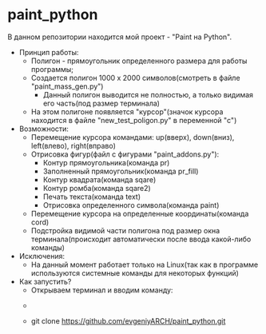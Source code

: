 # paint_python
В данном репозитории находится мой проект - "Paint на Python".
- Принцип работы:
  - Полигон - прямоугольник определенного размера для работы программы;
  - Создается полигон 1000 x 2000 символов(смотреть в файле "paint_mass_gen.py")
    - Данный полигон выводится не полностью, а только видимая его часть(под размер терминала) 
  - На этом полигоне появляется "курсор"(значок курсора находится в файле "new_test_poligon.py" в переменной "c")
- Возможности:
  - Перемещение курсора командами: up(вверх), down(вниз), left(влево), right(вправо)
  - Отрисовка фигур(файл с фигурами "paint_addons.py"):
    - Контур прямоугольника(команда pr)
    - Заполненный прямоугольник(команда pr_fill)
    - Контур квадрата(команда sqare)
    - Контур ромба(команда sqare2)
    - Печать текста(команда text)
    - Отрисовка определенного символа(команда paint)
  - Перемещение курсора на определенные координаты(команда cord)
  - Подстройка видимой части полигона под размер окна терминала(происходит автоматически после ввода какой-либо команды)
- Исключения:
  - На данный момент работает только на Linux(так как в программе используются системные команды для некоторых функций)
- Как запустить?
  - Открываем терминал и вводим команду:
  - ``` git clone https://github.com/evgeniyARCH/paint_python.git
  - git clone https://github.com/evgeniyARCH/paint_python.git
    ```

